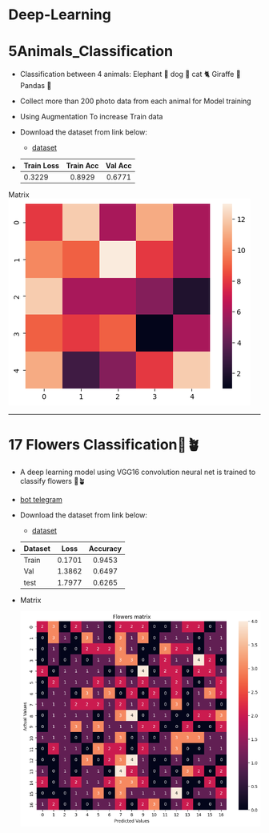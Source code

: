 # Deep-Learning
# 5Animals_Classification
- Classification between 4 animals:
   Elephant 🐘
    dog 🐶
    cat 🐈 
    Giraffe 🦒
    Pandas 🐼
- Collect more than 200 photo data from each animal for Model training
- Using Augmentation To increase Train data

- Download the  dataset from link below:
  - [dataset](https://drive.google.com/drive/folders/1wBUlG3P8YBiB17aUo3O6byzO0DJLcsaS)


-  | Train Loss | Train Acc| Val Acc |
   | :---         |     :---:      |          :---: |
   | 0.3229  | 0.8929   |0.6771   |
  Matrix
   ![screen shot](https://github.com/MohamadNematizadeh/Deep-Learning/blob/main/7.3.CustomDatasetCNN/5animal/output.png?raw=true)

-------


# 17 Flowers Classification🌹🪴
- A deep learning model using VGG16 convolution neural net is trained to classify flowers 🌹🪴
 - <a href='https://t.me/Flowers_Deep_Learning_bot'>bot telegram</a>
- Download the  dataset from link below:
  - [dataset](https://drive.google.com/drive/folders/15Wr7hNPvFhnpkYdTpypGFmq6mcQ6r-Sx)
  


- | Dataset |  Loss	| Accuracy 
    | :---         |     :---:      |          :---: |
    |Train  | 0.1701  | 0.9453  |
    |Val     | 1.3862    | 0.6497   |
    |test     |   1.7977 |  0.6265  |

- Matrix

   ![screen shot](https://github.com/MohamadNematizadeh/Deep-Learning/blob/main/7.3.CustomDatasetCNN/17Flowers/output2.png?raw=true)
